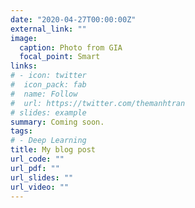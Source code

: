 ```yaml
---
date: "2020-04-27T00:00:00Z"
external_link: ""
image:
  caption: Photo from GIA
  focal_point: Smart
links:
# - icon: twitter
#  icon_pack: fab
#  name: Follow
#  url: https://twitter.com/themanhtran
# slides: example
summary: Coming soon.
tags:
# - Deep Learning
title: My blog post
url_code: ""
url_pdf: ""
url_slides: ""
url_video: ""
---
```



